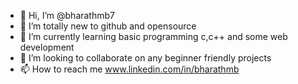 - 👋 Hi, I’m @bharathmb7
- 👀 I’m totally new to github and opensource
- 🌱 I’m currently learning basic programming c,c++ and some web development
- 💞️ I’m looking to collaborate on any beginner friendly projects
- 📫 How to reach me www.linkedin.com/in/bharathmb

<!---
bharathmb7/bharathmb7 is a ✨ special ✨ repository because its `README.md` (this file) appears on your GitHub profile.
You can click the Preview link to take a look at your changes.
--->
